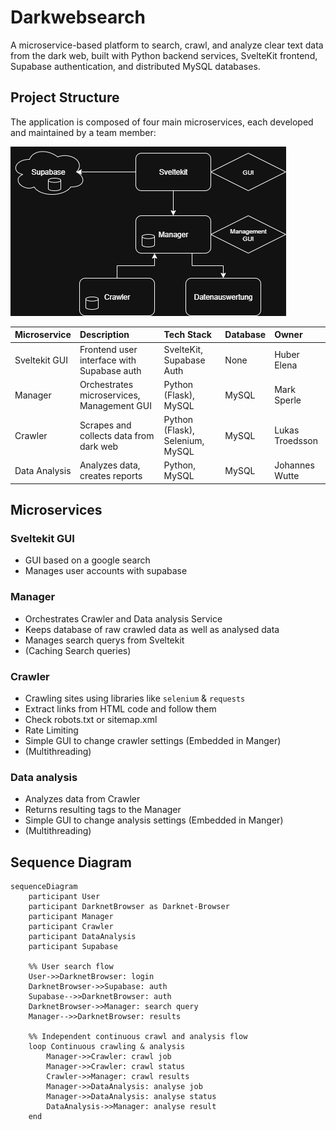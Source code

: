 # Darkwebsearch
A microservice-based platform to search, crawl, and analyze clear text data from the dark web, built with Python backend services, SvelteKit frontend, Supabase authentication, and distributed MySQL databases.

## Project Structure
The application is composed of four main microservices, each developed and maintained by a team member:

![test](./media/service-diagram.png)


| Microservice    | Description                                | Tech Stack                      | Database | Owner           |
| :-------------- | :----------------------------------------- | :------------------------------ | :------- | :-------------- |
| Sveltekit GUI   | Frontend user interface with Supabase auth | SvelteKit, Supabase Auth        | None     | Huber Elena     |
| Manager         | Orchestrates microservices, Management GUI | Python (Flask), MySQL           | MySQL    | Mark Sperle     |
| Crawler         | Scrapes and collects data from dark web    | Python (Flask), Selenium, MySQL | MySQL    | Lukas Troedsson |
| Data Analysis   | Analyzes data, creates reports             | Python, MySQL                   | MySQL    | Johannes Wutte  |


## Microservices

### Sveltekit GUI
- GUI based on a google search
- Manages user accounts with supabase

### Manager
- Orchestrates Crawler and Data analysis Service
- Keeps database of raw crawled data as well as analysed data
- Manages search querys from Sveltekit
- (Caching Search queries)

### Crawler
- Crawling sites using libraries like `selenium` & `requests`
- Extract links from HTML code and follow them
- Check robots.txt or sitemap.xml
- Rate Limiting
- Simple GUI to change crawler settings (Embedded in Manger)
- (Multithreading)

### Data analysis
- Analyzes data from Crawler
- Returns resulting tags to the Manager
- Simple GUI to change analysis settings (Embedded in Manger)
- (Multithreading)

## Sequence Diagram
```mermaid
sequenceDiagram
    participant User
    participant DarknetBrowser as Darknet-Browser
    participant Manager
    participant Crawler
    participant DataAnalysis
    participant Supabase

    %% User search flow
    User->>DarknetBrowser: login
    DarknetBrowser->>Supabase: auth
    Supabase-->>DarknetBrowser: auth
    DarknetBrowser->>Manager: search query
    Manager-->>DarknetBrowser: results

    %% Independent continuous crawl and analysis flow
    loop Continuous crawling & analysis
        Manager->>Crawler: crawl job
        Manager->>Crawler: crawl status
        Crawler->>Manager: crawl results
        Manager->>DataAnalysis: analyse job
        Manager->>DataAnalysis: analyse status
        DataAnalysis->>Manager: analyse result
    end
```
